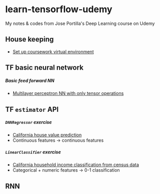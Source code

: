 # learn-tensorflow-udemy
My notes &amp; codes from Jose Portilla's Deep Learning course on Udemy


## House keeping
- [Set up coursework virtual environment](Notes/Set%20up%20virtural%20env.md)

## TF basic neural network
##### Basic feed forward NN
- [Multilayer perceptron NN with only tensor operations](TF%20Basics/TF%20Basic%20NN%20with%20Only%20Tensor%20Operations.ipynb)


## TF `estimator` API
##### `DNNRegressor` exercise
- [California house value prediction ](TF%20Basics/TF%20Estimator%20API%20-%20DNNRegressor%20Exercise%20-%20CA%20housing%20data.ipynb)
- Continuous features → continuous features

##### `LinearClassifier` exercise
- [California household income classification from census data](TF%20Basics/TF%20Estimator%20API%20-%20Classification%20Exercise%20-%20CA%20census%20dataset.ipynb)
- Categorical + numeric features → 0-1 classification

##### 

## RNN
